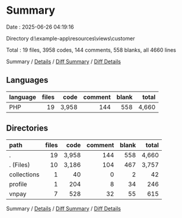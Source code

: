 # Summary

Date : 2025-06-26 04:19:16

Directory d:\\example-app\\resources\\views\\customer

Total : 19 files,  3958 codes, 144 comments, 558 blanks, all 4660 lines

Summary / [Details](details.md) / [Diff Summary](diff.md) / [Diff Details](diff-details.md)

## Languages
| language | files | code | comment | blank | total |
| :--- | ---: | ---: | ---: | ---: | ---: |
| PHP | 19 | 3,958 | 144 | 558 | 4,660 |

## Directories
| path | files | code | comment | blank | total |
| :--- | ---: | ---: | ---: | ---: | ---: |
| . | 19 | 3,958 | 144 | 558 | 4,660 |
| . (Files) | 10 | 3,186 | 104 | 467 | 3,757 |
| collections | 1 | 40 | 0 | 2 | 42 |
| profile | 1 | 204 | 8 | 34 | 246 |
| vnpay | 7 | 528 | 32 | 55 | 615 |

Summary / [Details](details.md) / [Diff Summary](diff.md) / [Diff Details](diff-details.md)